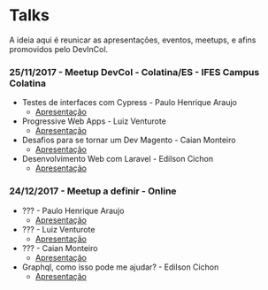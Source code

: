 # Talks
A ideia aqui é reunicar as apresentações, eventos, meetups, e afins promovidos pelo DevInCol.

### 25/11/2017 - Meetup DevCol - Colatina/ES - IFES Campus Colatina
 * Testes de interfaces com Cypress - Paulo Henrique Araujo
	* [Apresentação](http://slides.com/paulohenrique-8/testes-de-interfaces-web-com-cypress)
 * Progressive Web Apps - Luiz Venturote
	* [Apresentação](https://speakerdeck.com/luizventurote/progressive-web-apps-and-magento-2-meet-magento-brazil)
 * Desafios para se tornar um Dev Magento - Caian Monteiro
	* [Apresentação](http://prezi.com/eth0xbcobenz/?utm_campaign=share&utm_medium=copy)
 * Desenvolvimento Web com Laravel - Edilson Cichon
	* [Apresentação](https://docs.google.com/presentation/d/1ydOTysY16J6zPqcwX4egGwibjc8VkC46LKk4o-awwwA/edit?usp=sharing)

### 24/12/2017 - Meetup a definir - Online
 * ??? - Paulo Henrique Araujo
	* [Apresentação](http://slides.com/paulohenrique-8/testes-de-interfaces-web-com-cypress)
 * ??? - Luiz Venturote
	* [Apresentação](https://speakerdeck.com/luizventurote/progressive-web-apps-and-magento-2-meet-magento-brazil)
 * ??? - Caian Monteiro
	* [Apresentação](http://prezi.com/eth0xbcobenz/?utm_campaign=share&utm_medium=copy)
 * Graphql, como isso pode me ajudar? - Edilson Cichon
	* [Apresentação]()
